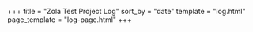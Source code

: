 +++
title = "Zola Test Project Log"
sort_by = "date"
template = "log.html"
page_template = "log-page.html"
+++
